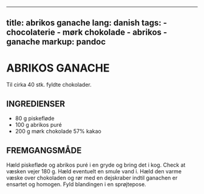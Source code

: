 
---
title: abrikos ganache
lang: danish
tags: 
    - chocolaterie 
    - mørk chokolade
    - abrikos
    - ganache
markup: pandoc
---

# ABRIKOS GANACHE

Til cirka 40 stk. fyldte chokolader.

## INGREDIENSER

- 80 g piskefløde
- 100 g abrikos puré
- 200 g mørk chokolade 57% kakao

## FREMGANGSMÅDE

Hæld piskefløde og abrikos puré i en gryde og bring det i kog.
Check at væsken vejer 180 g.
Hæld eventuelt en smule vand i.
Hæld den varme væske over chokoladen og rør med en dejskraber indtil ganachen er ensartet og homogen.
Fyld blandingen i en sprøjtepose.

